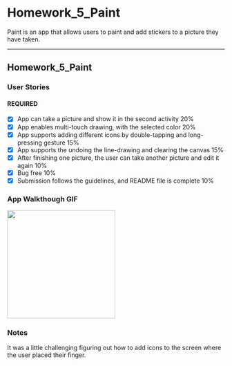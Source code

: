 # Homework_5_Paint
Paint is an app that allows users to paint and add stickers to a picture they have taken.

---

## Homework_5_Paint

### User Stories

#### REQUIRED
- [x] App can take a picture and show it in the second activity 20%
- [x] App enables multi-touch drawing, with the selected color 20%
- [x] App supports adding different icons by double-tapping and long-pressing gesture 15%
- [x] App supports the undoing the line-drawing and clearing the canvas 15%
- [x] After finishing one picture, the user can take another picture and edit it again 10%
- [x] Bug free 10%
- [x] Submission follows the guidelines, and README file is complete 10%

### App Walkthough GIF

<img src="https://i.imgur.com/sxaHzbw.gif" width=250><br>

### Notes
It was a little challenging figuring out how to add icons to the screen where the user placed their finger.
